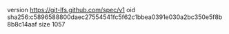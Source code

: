 version https://git-lfs.github.com/spec/v1
oid sha256:c5896588800daec27554541fc5f62c1bbea0391e030a2bc350e5f8b8b8c14aaf
size 1057
